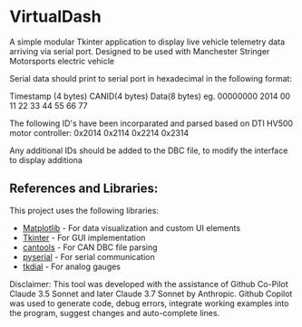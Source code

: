 # VirtualDash
A simple modular Tkinter application to display live vehicle telemetry data arriving via serial port. Designed to be used with Manchester Stringer Motorsports electric vehicle

Serial data should print to serial port in hexadecimal in the following format:

Timestamp (4 bytes)  CANID(4 bytes)  Data(8 bytes)
eg. 00000000  2014  00 11 22 33 44 55 66 77

The following ID's have been incorparated and parsed based on DTI HV500 motor controller:
0x2014
0x2114
0x2214
0x2314

Any additional IDs should be added to the DBC file, to modify the interface to display additiona


## References and Libraries:
This project uses the following libraries:
- [Matplotlib](https://matplotlib.org/) - For data visualization and custom UI elements
- [Tkinter](https://docs.python.org/3/library/tkinter.html) - For GUI implementation
- [cantools](https://github.com/cantools/cantools) - For CAN DBC file parsing
- [pyserial](https://github.com/pyserial/pyserial) - For serial communication
- [tkdial](https://github.com/Akascape/tkdial) - For analog gauges


Disclaimer:
This tool was developed with the assistance of Github Co-Pilot Claude 3.5 Sonnet and later Claude 3.7 Sonnet by Anthropic. Github Copilot was used to generate code, debug errors, integrate working examples into the program, suggest changes and auto-complete lines. 